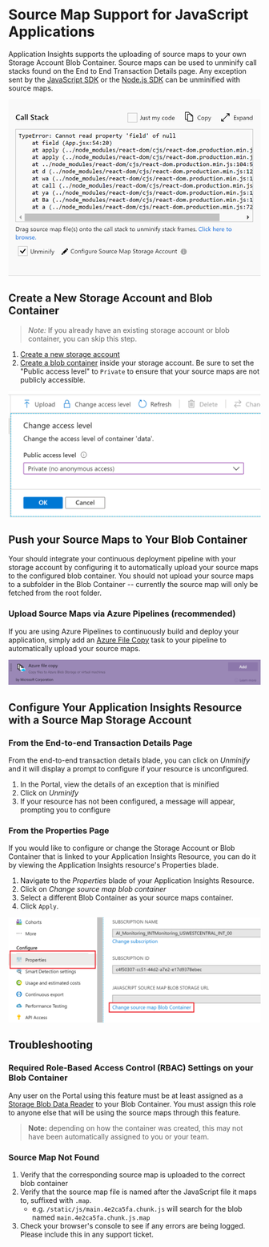 <!-- Remote URLs -->
[create storage account]: https://docs.microsoft.com/en-us/azure/storage/common/storage-account-create?toc=%2Fazure%2Fstorage%2Fblobs%2Ftoc.json&tabs=azure-portal
[create blob container]: https://docs.microsoft.com/en-us/azure/storage/blobs/storage-quickstart-blobs-portal
[storage blob data reader]: https://docs.microsoft.com/en-us/azure/role-based-access-control/built-in-roles#storage-blob-data-reader
[ApplicationInsights-JS]: "https://github.com/microsoft/applicationinsights-js"
[ApplicationInsights-Node.js]: "https://github.com/microsoft/applicationinsights-node.js"
[azure file copy]: "https://aka.ms/azurefilecopyreadme"


<!-- Local Images -->
[unminify gif]: ./media/javascript/details_unminify.gif "Unminify a Call Stack by linking with a Storage Account"
[container private]: ./media/javascript/container_access_level.png "Your container access level must be set to Private"
[azure file copy image]: ./media/javascript/azure_file_copy.png "Add an Azure File Copy task to your Pipeline to upload your source maps to Azure Blob Storage"
[reconfigure]: ./media/javascript/reconfigure.png "Reconfigure your selected Azure Blob Container by navigating to the Properties Blade"

# Source Map Support for JavaScript Applications

Application Insights supports the uploading of source maps to your own Storage Account Blob Container.
Source maps can be used to unminify call stacks found on the End to End Transaction Details page. Any exception sent by the [JavaScript SDK][ApplicationInsights-JS] or the [Node.js SDK][ApplicationInsights-Node.js] can be unminified with source maps.

![unminify gif]

## Create a New Storage Account and Blob Container

> *Note:* If you already have an existing storage account or blob container, you can skip this step.

1. [Create a new storage account][create storage account]
2. [Create a blob container][create blob container] inside your storage account. Be sure to set the "Public access level" to `Private` to ensure that your source maps are not publicly accessible.

![container private]

## Push your Source Maps to Your Blob Container

Your should integrate your continuous deployment pipeline with your storage account by configuring it to automatically upload your source maps to the configured blob container. You should not upload your source maps to a subfolder in the Blob Container -- currently the source map will only be fetched from the root folder.

### Upload Source Maps via Azure Pipelines (recommended)

If you are using Azure Pipelines to continuously build and deploy your application, simply add an [Azure File Copy][azure file copy] task to your pipeline to automatically upload your source maps.

![azure file copy image]

## Configure Your Application Insights Resource with a Source Map Storage Account

### From the End-to-end Transaction Details Page

From the end-to-end transaction details blade, you can click on *Unminify* and it will display a prompt to configure if your resource is unconfigured.
1. In the Portal, view the details of an exception that is minified
2. Click on *Unminify*
3. If your resource has not been configured, a message will appear, prompting you to configure

### From the Properties Page

If you would like to configure or change the Storage Account or Blob Container that is linked to your Application Insights Resource, you can do it by viewing the Application Insights resource's Properties blade.

1. Navigate to the *Properties* blade of your Application Insights Resource.
2. Click on *Change source map blob container*
3. Select a different Blob Container as your source maps container.
4. Click `Apply`.

![reconfigure]

## Troubleshooting

### Required Role-Based Access Control (RBAC) Settings on your Blob Container

Any user on the Portal using this feature must be at least assigned as a [Storage Blob Data Reader][storage blob data reader] to your Blob Container. You must assign this role to anyone else that will be using the source maps through this feature.

> **Note:** depending on how the container was created, this may not have been automatically assigned to you or your team.

### Source Map Not Found

1. Verify that the corresponding source map is uploaded to the correct blob container
2. Verify that the source map file is named after the JavaScript file it maps to, suffixed with `.map`.
    - e.g. `/static/js/main.4e2ca5fa.chunk.js` will search for the blob named `main.4e2ca5fa.chunk.js.map`
3. Check your browser's console to see if any errors are being logged. Please include this in any support ticket.
